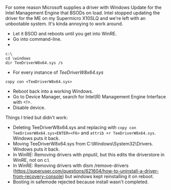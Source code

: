 For some reason Microsoft supplies a driver with Windows Update for the Intel Management Engine that BSODs on load. Intel stopped updating the driver for the ME on my Supermicro X10SLQ and we're left with an unbootable system. It's kinda annoying to work around.

  * Let it BSOD and reboots until you get into WinRE. 
  * Go into command-line.
  * 
```
c:\
cd \windows
dir TeeDriverW8x64.sys /s
```
  * For every instance of *TeeDriverW8x64.sys*
```
copy con <TeeDriverW8x64.sys>
```
  * Reboot back into a working Windows.
  * Go to Device Manager, search for Intel(R) Management Engine Interface with <!>.
  * Disable device.


Things I tried but didn't work:
  * Deleting TeeDriverW8x64.sys and replacing with `copy con TeeDriverW8x64.sys<ENTER><F6>` and `attrib +r TeeDriverW8x64.sys`. Windows puts it back.
  * Moving TeeDriverW8x64.sys from C:\Windows\System32\Drivers\. Windows puts it back.
  * In WinRE: Removing drivers with pnputil, but this edits the driverstore in WinRE, not on c:\
  * In WinRE: Removing drivers with dism /remove-drivers (https://superuser.com/questions/621604/how-to-uninstall-a-driver-from-recovery-console)  but windows kept reinstalling it on reboot.
  * Booting in safemode rejected because install wasn't completed.
